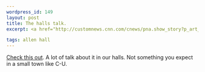 ```yaml
--- 
wordpress_id: 149
layout: post
title: The halls talk.
excerpt: <a href="http://customnews.cnn.com/cnews/pna.show_story?p_art_id=3053540&p_section_name=On+Target&p_art_type=763693">Check this out</a>.  A lot of talk about it in our halls.  Not something you expect in a small town like C-U.

tags: allen hall
---
```


<a href="http://customnews.cnn.com/cnews/pna.show_story?p_art_id=3053540&p_section_name=On+Target&p_art_type=763693">Check this out</a>.  A lot of talk about it in our halls.  Not something you expect in a small town like C-U.

